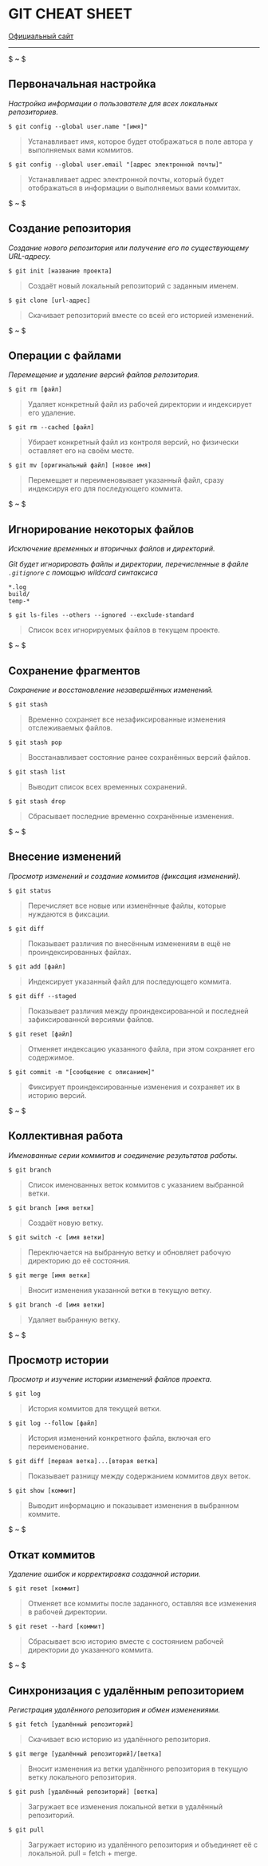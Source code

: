 # **GIT CHEAT SHEET**

[Официальный сайт](git-scm.com)

---

$ ~ $

## Первоначальная настройка  

_Настройка информации о пользователе для всех локальных репозиториев._  

`$ git config --global user.name "[имя]"`  
>Устанавливает имя, которое будет отображаться в поле автора у выполняемых вами коммитов.  

`$ git config --global user.email "[адрес электронной почты]"`  
>Устанавливает адрес электронной почты, который будет отображаться в информации о выполняемых вами коммитах.  

$ ~ $

## Создание репозитория  

_Создание нового репозитория или получение его по существующему URL-адресу._  

`$ git init [название проекта]`  
>Создаёт новый локальный репозиторий с заданным именем.  

`$ git clone [url-адрес]`  
>Скачивает репозиторий вместе со всей его историей изменений.  

$ ~ $

## Операции с файлами  

_Перемещение и удаление версий файлов репозитория._  

`$ git rm [файл]`  
>Удаляет конкретный файл из рабочей директории и индексирует его удаление.  

`$ git rm --cached [файл]`  
>Убирает конкретный файл из контроля версий, но физически оставляет его на своём месте.  

`$ git mv [оригинальный файл] [новое имя]`  
>Перемещает и переименовывает указанный файл, сразу индексируя его для последующего коммита.

$ ~ $

## Игнорирование некоторых файлов  

_Исключение временных и вторичных файлов и директорий._  

_Git будет игнорировать файлы и директории, перечисленные в файле `.gitignore` с помощью wildcard синтаксиса_  

```text
*.log
build/
temp-*  
```

`$ git ls-files --others --ignored --exclude-standard`  
>Список всех игнорируемых файлов в текущем проекте.  

$ ~ $

## Сохранение фрагментов  

_Сохранение и восстановление незавершённых изменений._  

`$ git stash`  
>Временно сохраняет все незафиксированные изменения отслеживаемых файлов.  

`$ git stash pop`  
>Восстанавливает состояние ранее сохранённых версий файлов.  

`$ git stash list`  
>Выводит список всех временных сохранений.  

`$ git stash drop`  
>Сбрасывает последние временно сохранённыe изменения.  

$ ~ $

## Внесение изменений  

_Просмотр изменений и создание коммитов (фиксация изменений)._  

`$ git status`  
>Перечисляет все новые или изменённые файлы, которые нуждаются в фиксации.  

`$ git diff`  
>Показывает различия по внесённым изменениям в ещё не проиндексированных файлах.  

`$ git add [файл]`  
>Индексирует указанный файл для последующего коммита.  

`$ git diff --staged`  
>Показывает различия между проиндексированной и последней зафиксированной версиями файлов.  

`$ git reset [файл]`  
>Отменяет индексацию указанного файла, при этом сохраняет его содержимое.  

`$ git commit -m "[сообщение с описанием]"`  
>Фиксирует проиндексированные изменения и сохраняет их в историю версий.  

$ ~ $

## Коллективная работа  

_Именованные серии коммитов и соединение результатов работы._  

`$ git branch`  
>Список именованных веток коммитов с указанием выбранной ветки.  

`$ git branch [имя ветки]`  
>Создаёт новую ветку.  

`$ git switch -c [имя ветки]`  
>Переключается на выбранную ветку и обновляет рабочую директорию до её состояния.  

`$ git merge [имя ветки]`  
>Вносит изменения указанной ветки в текущую ветку.  

`$ git branch -d [имя ветки]`  
>Удаляет выбранную ветку.  

$ ~ $

## Просмотр истории  

_Просмотр и изучение истории изменений файлов проекта._  

`$ git log`  
>История коммитов для текущей ветки.  

`$ git log --follow [файл]`  
>История изменений конкретного файла, включая его переименование.  

`$ git diff [первая ветка]...[вторая ветка]`  
>Показывает разницу между содержанием коммитов двух веток.  

`$ git show [коммит]`  
>Выводит информацию и показывает изменения в выбранном коммите.  

$ ~ $

## Откат коммитов  

_Удаление ошибок и корректировка созданной истории._  

`$ git reset [коммит]`  
>Отменяет все коммиты после заданного, оставляя все изменения в рабочей директории.  

`$ git reset --hard [коммит]`  
>Сбрасывает всю историю вместе с состоянием рабочей директории до указанного коммита.  

$ ~ $

## Синхронизация с удалённым репозиторием  

_Регистрация удалённого репозитория и обмен изменениями._  

`$ git fetch [удалённый репозиторий]`  
>Скачивает всю историю из удалённого репозитория.  

`$ git merge [удалённый репозиторий]/[ветка]`  
>Вносит изменения из ветки удалённого репозитория в текущую ветку локального репозитория.  

`$ git push [удалённый репозиторий] [ветка]`  
>Загружает все изменения локальной ветки в удалённый репозиторий.  

`$ git pull`  
>Загружает историю из удалённого репозитория и объединяет её с локальной. pull = fetch + merge.
